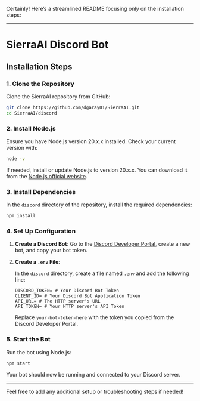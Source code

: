 Certainly! Here’s a streamlined README focusing only on the installation steps:

---

# SierraAI Discord Bot

## Installation Steps

### 1. Clone the Repository

Clone the SierraAI repository from GitHub:

```bash
git clone https://github.com/dgaray01/SierraAI.git
cd SierraAI/discord
```

### 2. Install Node.js

Ensure you have Node.js version 20.x.x installed. Check your current version with:

```bash
node -v
```

If needed, install or update Node.js to version 20.x.x. You can download it from the [Node.js official website](https://nodejs.org/).

### 3. Install Dependencies

In the `discord` directory of the repository, install the required dependencies:

```bash
npm install
```

### 4. Set Up Configuration

1. **Create a Discord Bot**: Go to the [Discord Developer Portal](https://discord.com/developers/applications), create a new bot, and copy your bot token.

2. **Create a `.env` File**:

   In the `discord` directory, create a file named `.env` and add the following line:

   ```env
   DISCORD_TOKEN= # Your Discord Bot Token
   CLIENT_ID= # Your Discord Bot Application Token
   API_URL= # The HTTP server's URL
   API_TOKEN= # Your HTTP server's API Token
   ```

   Replace `your-bot-token-here` with the token you copied from the Discord Developer Portal.

### 5. Start the Bot

Run the bot using Node.js:

```bash
npm start
```

Your bot should now be running and connected to your Discord server.

---

Feel free to add any additional setup or troubleshooting steps if needed!
